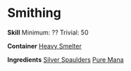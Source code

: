 <!-- TITLE: Silver Manastone Spaulders -->
<!-- SUBTITLE: Some spaulders made with silver and manastoneyness -->

# Smithing
**Skill**
Minimum: ??
Trivial: 50

**Container**
[Heavy Smelter](heavy-smelter)

**Ingredients**
[Silver Spaulders](silver-spaulders)
[Pure Mana](pure-mana)